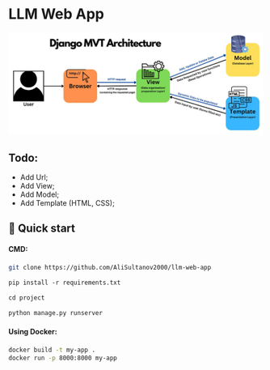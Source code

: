 # LLM Web App 

![architecture](assets/architecture.jpg)


## Todo:
- Add Url; 
- Add View;
- Add Model; 
- Add Template (HTML, CSS);

## 🚀 Quick start

#### CMD:
```sh
git clone https://github.com/AliSultanov2000/llm-web-app
```

```
pip install -r requirements.txt
```

```
cd project
```

```sh
python manage.py runserver
```

#### Using Docker:
```sh
docker build -t my-app .
docker run -p 8000:8000 my-app
```

